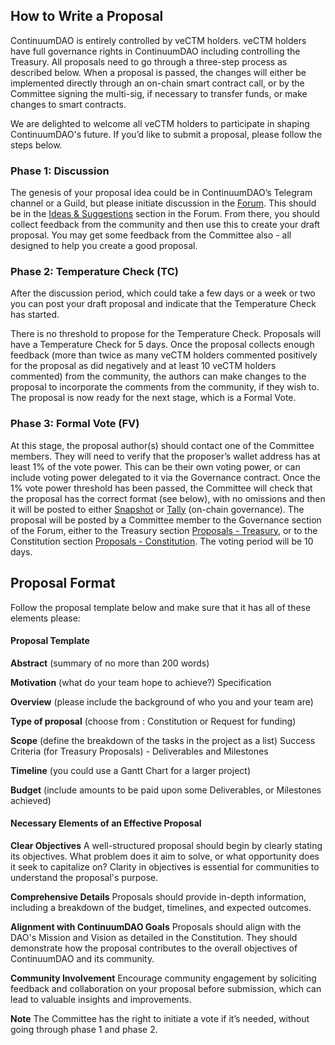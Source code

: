 
## How to Write a Proposal

ContinuumDAO is entirely controlled by veCTM holders. veCTM holders have full governance rights in ContinuumDAO including controlling the Treasury. All proposals need to go through a three-step process as described below. When a proposal is passed, the changes will either be implemented directly through an on-chain smart contract call, or by the Committee signing the multi-sig, if necessary to transfer funds, or make changes to smart contracts.


We are delighted to welcome all veCTM holders to participate in shaping ContinuumDAO's future. If you’d like to submit a proposal, please follow the steps below.


### Phase 1: Discussion

The genesis of your proposal idea could be in ContinuumDAO’s Telegram channel or a Guild, but please initiate discussion in the [Forum](https://forum.continuumdao.org/). This should be in the [Ideas & Suggestions](https://forum.continuumdao.org/category/2/ideas-suggestions) section in the Forum. From there, you should collect feedback from the community and then use this to create your draft proposal. You may get some feedback from the Committee also - all designed to help you create a good proposal. 

### Phase 2: Temperature Check (TC)

After the discussion period, which could take a few days or a week or two you can post your draft proposal and indicate that the Temperature Check has started.

There is no threshold to propose for the Temperature Check. Proposals will have a Temperature Check for 5 days. Once the proposal collects enough feedback (more than twice as many veCTM holders commented positively for the proposal as did negatively and at least 10 veCTM holders commented) from the community, the authors can make changes to the proposal to incorporate the comments from the community, if they wish to. The proposal is now ready for the next stage, which is a Formal Vote.

### Phase 3: Formal Vote (FV)

At this stage, the proposal author(s) should contact one of the Committee members. They will need to verify that the proposer’s wallet address has at least 1% of the vote power. This can be their own voting power, or can include voting power delegated to it via the Governance contract.
Once the 1% vote power threshold has been passed, the Committee will check that the proposal has the correct format (see below), with no omissions and then it will be posted to either [Snapshot](https://snapshot.org/#/continuumdao.eth) or [Tally](https://www.tally.xyz/explore) (on-chain governance). The proposal will be posted by a Committee member to the Governance section of the Forum, either to the Treasury section [Proposals - Treasury](https://forum.continuumdao.org/category/7/proposals-treasury), or to the Constitution section [Proposals - Constitution](https://forum.continuumdao.org/category/6/proposals-constitution). The voting period will be 10 days.


## Proposal Format

Follow the proposal template below and make sure that it has all of these elements please:

#### Proposal Template

**Abstract** (summary of no more than 200 words)

**Motivation** (what do your team hope to achieve?)
Specification

**Overview** (please include the background of who you and your team are)

**Type of proposal** (choose from : Constitution or Request for funding)

**Scope** (define the breakdown of the tasks in the project as a list)
Success Criteria (for Treasury Proposals) - Deliverables and Milestones

**Timeline** (you could use a Gantt Chart for a larger project)

**Budget** (include amounts to be paid upon some Deliverables, or Milestones achieved)


#### Necessary Elements of an Effective Proposal

**Clear Objectives**
A well-structured proposal should begin by clearly stating its objectives. What problem does it aim to solve, or what opportunity does it seek to capitalize on? Clarity in objectives is essential for communities to understand the proposal's purpose.

**Comprehensive Details**
Proposals should provide in-depth information, including a breakdown of the budget, timelines, and expected outcomes.

**Alignment with ContinuumDAO Goals**
Proposals should align with the DAO's Mission and Vision as detailed in the Constitution. They should demonstrate how the proposal contributes to the overall objectives of ContinuumDAO and its community.

**Community Involvement**
Encourage community engagement by soliciting feedback and collaboration on your proposal before submission, which can lead to valuable insights and improvements.



**Note** 
The Committee has the right to initiate a vote if it’s needed, without going through phase 1 and phase 2.